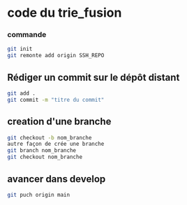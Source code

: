 # code du trie_fusion 
### commande 
```bash
git init
git remonte add origin SSH_REPO


```
## Rédiger un commit sur le dépôt distant

```bash
git add .
git commit -m "titre du commit"
```

## creation d'une branche
```bash
git checkout -b nom_branche
autre façon de crée une branche
git branch nom_branche 
git checkout nom_branche

```
## avancer dans develop
```bash
git puch origin main

```


<!-- 1- creation du fichier ".git" : 
   *git init
2- relier notre projet du bureau à celui de github :
   *git remote add origin + lien du protocole HHTPS/SSH
3-connaitre le status de notre projet :
   *git status 
4- relier notre README.md à git 
   *git.add README.md
5-relier notre README.md maintenant sur github
  *git commit 
6-se positionner sur une branche
  *git -M main  
7-pousser le code
  *git push origin main -->